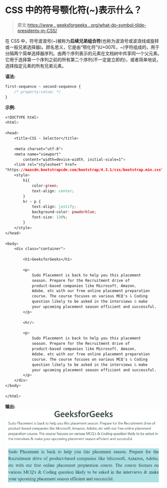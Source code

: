 # CSS 中的符号颚化符(~)表示什么？

> 原文:[https://www . geeksforgeeks . org/what-do-symbol-tilde-presidents-in-CSS/](https://www.geeksforgeeks.org/what-does-symbol-tilde-denotes-in-css/)

在 CSS 中，符号波浪号(~)被称为**后续兄弟组合符**(也称为波浪号或波浪线或旋转或一般兄弟选择器)。顾名思义，它是由“颚化符”(U+007E，~)字符组成的，用于分隔两个简单选择器序列。由两个序列表示的元素在文档树中共享同一个父元素。它用于选择第一个序列之前的所有第二个序列(不一定是立即的)，或者简单地说，选择指定元素的所有兄弟元素。

**语法:**

```css
first-sequence ~ second-sequence {
    /* property:value; */
}

```

**示例:**

```css
<!DOCTYPE html>
<html>

<head>
    <title>CSS ~ Selector</title>

    <meta charset="utf-8">
    <meta name="viewport"
        content="width=device-width, initial-scale=1">
    <link rel="stylesheet" href=
"https://maxcdn.bootstrapcdn.com/bootstrap/4.3.1/css/bootstrap.min.css">
    <style>
        h1{
            color:green;
            text-align: center;
        }
        hr ~ p {
            text-align: justify;
            background-color: powderblue;
            font-size: 130%;
        }
    </style>
</head>

<body>
    <div class="container">

        <h1>GeeksforGeeks</h1>

        <p>
            Sudo Placement is back to help you this placement
            season. Prepare for the Recruitment drive of 
            product-based companies like Microsoft, Amazon,
            Adobe, etc with our free online placement preparation
            course. The course focuses on various MCQ's & Coding
            question likely to be asked in the interviews & make
            your upcoming placement season efficient and successful.
        </p>

        <hr/>

        <p>
            Sudo Placement is back to help you this placement
            season. Prepare for the Recruitment drive of 
            product-based companies like Microsoft, Amazon,
            Adobe, etc with our free online placement preparation
            course. The course focuses on various MCQ's & Coding
            question likely to be asked in the interviews & make
            your upcoming placement season efficient and successful.
        </p>
    </div>
</body>

</html>
```

**输出:**
![](img/f675949880f6405f844b5b7e325c9898.png)